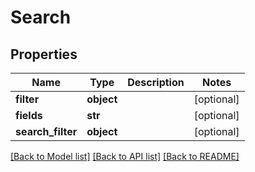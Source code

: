 # Search

## Properties
Name | Type | Description | Notes
------------ | ------------- | ------------- | -------------
**filter** | **object** |  | [optional] 
**fields** | **str** |  | [optional] 
**search_filter** | **object** |  | [optional] 

[[Back to Model list]](../README.md#documentation-for-models) [[Back to API list]](../README.md#documentation-for-api-endpoints) [[Back to README]](../README.md)


